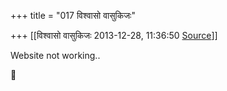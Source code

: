 +++
title = "017 विश्वासो वासुकिजः"

+++
[[विश्वासो वासुकिजः	2013-12-28, 11:36:50 [Source](https://groups.google.com/g/samskrita/c/6tEt2KuTCEQ)]]



Website not working..



